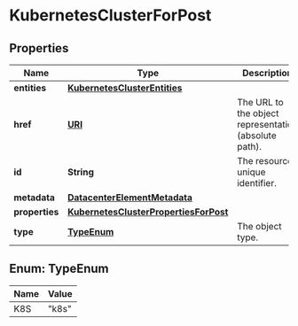 

# KubernetesClusterForPost

## Properties

| Name | Type | Description | Notes |
| ------------ | ------------- | ------------- | ------------- |
| **entities** | [**KubernetesClusterEntities**](KubernetesClusterEntities.md) |  |  [optional] |
| **href** | [**URI**](URI.md) | The URL to the object representation (absolute path). |  [optional] [readonly] |
| **id** | **String** | The resource unique identifier. |  [optional] [readonly] |
| **metadata** | [**DatacenterElementMetadata**](DatacenterElementMetadata.md) |  |  [optional] |
| **properties** | [**KubernetesClusterPropertiesForPost**](KubernetesClusterPropertiesForPost.md) |  |  |
| **type** | [**TypeEnum**](#TypeEnum) | The object type. |  [optional] [readonly] |



## Enum: TypeEnum

| Name | Value |
| ---- | -----
| K8S | &quot;k8s&quot; |


